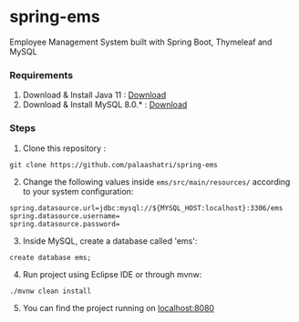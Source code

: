 # spring-ems
Employee Management System built with Spring Boot, Thymeleaf and MySQL

### Requirements
 1. Download & Install Java 11 : [Download](https://www.oracle.com/java/technologies/downloads/)
 2. Download & Install MySQL 8.0.* : [Download](https://dev.mysql.com/downloads/installer/)
 
### Steps
1. Clone this repository : 
```
git clone https://github.com/palaashatri/spring-ems
```
2. Change the following values inside `ems/src/main/resources/` according to your system configuration:
```
spring.datasource.url=jdbc:mysql://${MYSQL_HOST:localhost}:3306/ems
spring.datasource.username=
spring.datasource.password=
```
3. Inside MySQL, create a database called 'ems':
```
create database ems;
```
4. Run project using Eclipse IDE or through mvnw:
```
./mvnw clean install
```
5. You can find the project running on [localhost:8080](http://localhost:8080)